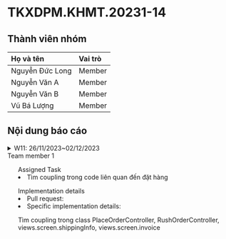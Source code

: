 # TKXDPM.KHMT.20231-14

## Thành viên nhóm


| Họ và tên       | Vai trò     |
| :-------------  | :---------- |
| Nguyễn Đức Long | Member      |
| Nguyễn Văn A    | Member      |
| Nguyễn Văn B    | Member      |
| Vũ Bá Lượng     | Member      |

## Nội dung báo cáo

<details>
  <summary>W11: 26/11/2023~02/12/2023
    <summary>Team member 1
    <ul>Assigned Task
    <li>Tìm coupling trong code liên quan đến đặt hàng
    </li>
    </ul>
    <ul>Implementation details
    <li>Pull request: 
    </li>
    <li>Specific implementation details:
       <p>Tìm coupling trong class PlaceOrderController, RushOrderController, views.screen.shippingInfo, views.screen.invoice</p>
    </li>
    </ul>
    </summary>

  </summary>
<br>
